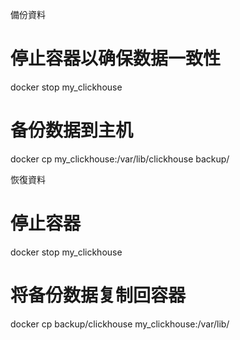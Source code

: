 備份資料
# 停止容器以确保数据一致性
docker stop my_clickhouse

# 备份数据到主机
docker cp my_clickhouse:/var/lib/clickhouse backup/



恢復資料
# 停止容器
docker stop my_clickhouse

# 将备份数据复制回容器
docker cp backup/clickhouse my_clickhouse:/var/lib/
